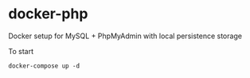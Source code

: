 # docker-php
Docker setup for MySQL + PhpMyAdmin with local persistence storage

To start
````
docker-compose up -d
